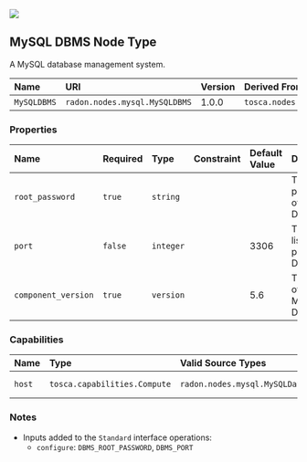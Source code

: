 ![](https://img.shields.io/badge/Status:-DEVELOPMENT-red)

## MySQL DBMS Node Type

A MySQL database management system.

| Name | URI | Version | Derived From |
|:---- |:--- |:------- |:------------ |
| `MySQLDBMS` | `radon.nodes.mysql.MySQLDBMS` | 1.0.0 | `tosca.nodes.DBMS` |

### Properties

| Name | Required | Type | Constraint | Default Value | Description |
|:---- |:-------- |:---- |:---------- |:------------- |:----------- |
| `root_password`  | `true`  | `string` |   |   | The root password of the DBMS  |
| `port` | `false` | `integer` |   | 3306 | The listening port of the DBMS |
| `component_version` | `true` | `version` |   | 5.6 | The version of the MySQL DBMS |

### Capabilities

| Name | Type | Valid Source Types | Occurrences |
|:---- |:---- |:------------------ |:----------- |
|`host`| `tosca.capabilities.Compute`| `radon.nodes.mysql.MySQLDatabase` | [1, UNBOUNDED] |

### Notes

* Inputs added to the `Standard` interface operations:
    * `configure`: `DBMS_ROOT_PASSWORD`, `DBMS_PORT`
